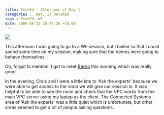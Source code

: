 ```yaml
---
title: TechEd - Afternoon of Day 1
categories : .Net, IT Related
tags : TechEd, WF
date: 2006-08-23 18:44:20 +10:00
---
```


[![][1]][0]

This afternoon I was going to go to a WF session, but I bailed so that I could spend some time on my session, making sure that the demos were going to behave themselves.

Oh, forgot to mention. I got to meet [Berno][2] this morning which was really good.

In the evening, Chris and I were a little late to 'Ask the experts' because we were able to get access to the room we will give our session in. It was helpful to be able to see the room and check that the VPC works from the main VPC server using my laptop as the client. The Connected Systems area of 'Ask the experts' was a little quiet which is unfortunate, but other areas seemed to get a lot of people asking questions.

[0]: /files/WindowsLiveWriter/TechEdAfternoonofDay1_CA88/20060825-135955_2.jpg
[1]: /files/WindowsLiveWriter/TechEdAfternoonofDay1_CA88/20060825-135955_thumb.jpg
[2]: http://thespoke.net/blogs/bernard/